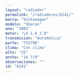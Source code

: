 ```yaml
---
layout: "radiador"
permalink: "/radiadores/6241/"
marca: "Volkswagen"
modelo: "Sharan"
ano: "2002"
motor: "L4 1.8 2.0"
transmision: "Automática"
parte: "732790"
clima: "Con clima"
alto: "25"
ancho: "14 7/8"
observaciones: ""
id: "6241"
---
```



